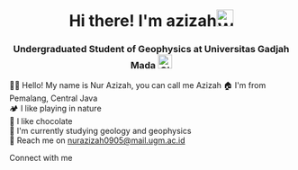 # <h1 align=center>Hi there! I'm azizah<img src="https://raw.githubusercontent.com/Tarikul-Islam-Anik/Animated-Fluent-Emojis/master/Emojis/Hand%20gestures/Waving%20Hand%20Medium-Light%20Skin%20Tone.png" alt="Waving Hand Medium-Light Skin Tone" width="30" height="30" /></h1>
<h3 align=center> Undergraduated Student of Geophysics at Universitas Gadjah Mada <img src="https://raw.githubusercontent.com/Tarikul-Islam-Anik/Animated-Fluent-Emojis/master/Emojis/Travel%20and%20places/Globe%20Showing%20Asia-Australia.png" alt="Globe Showing Asia-Australia" width="25" height="25" /></h3>


👋🏻 Hello! My name is Nur Azizah, you can call me Azizah
🏠 I'm from Pemalang, Central Java <br>🏕️ I like playing in nature
<br> 🍫 I like chocolate
<br> 👀 I'm currently studying geology and geophysics
<br> 📩 Reach me on nurazizah0905@mail.ugm.ac.id

Connect with me

[![<Instagram>](https://img.shields.io/badge/Instagram-003d66?style=for-the-badge&logo=Instagram&logoColor=white)](https://instagram.com/nurazz.zh?igshid=OGQ5ZDc2ODk2ZA==)

